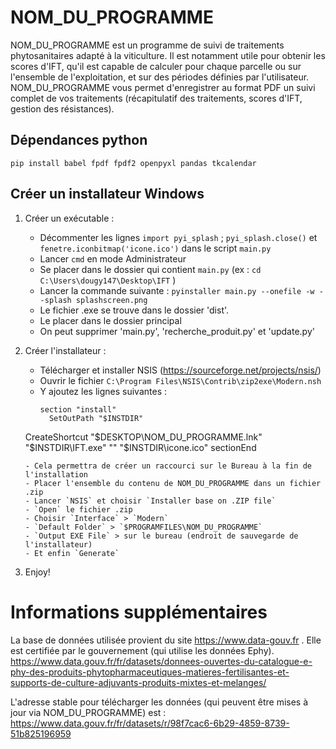 # NOM_DU_PROGRAMME

NOM_DU_PROGRAMME est un programme de suivi de traitements phytosanitaires adapté à la viticulture.
Il est notamment utile pour obtenir les scores d'IFT, qu'il est capable de calculer pour chaque parcelle ou sur l'ensemble de l'exploitation, et sur des périodes définies par l'utilisateur.
NOM_DU_PROGRAMME vous permet d'enregistrer au format PDF un suivi complet de vos traitements (récapitulatif des traitements, scores d'IFT, gestion des résistances).


## Dépendances python

`pip install babel fpdf fpdf2 openpyxl pandas tkcalendar`


## Créer un installateur Windows

1) Créer un exécutable :
    - Décommenter les lignes `import pyi_splash` ; `pyi_splash.close()` et `fenetre.iconbitmap('icone.ico')` dans le script `main.py`
    - Lancer `cmd` en mode Administrateur
    - Se placer dans le dossier qui contient `main.py` (ex : `cd C:\Users\dougy147\Desktop\IFT` )
    - Lancer la commande suivante : `pyinstaller main.py --onefile -w --splash splashscreen.png`
    - Le fichier .exe se trouve dans le dossier 'dist'.
    - Le placer dans le dossier principal
    - On peut supprimer 'main.py', 'recherche_produit.py' et 'update.py'

2) Créer l'installateur :
    - Télécharger et installer NSIS (https://sourceforge.net/projects/nsis/)
    - Ouvrir le fichier `C:\Program Files\NSIS\Contrib\zip2exe\Modern.nsh`
    - Y ajoutez les lignes suivantes :
      ```
      section "install"
      	SetOutPath "$INSTDIR"
	CreateShortcut "$DESKTOP\NOM_DU_PROGRAMME.lnk" "$INSTDIR\IFT.exe" "" "$INSTDIR\icone.ico"
      sectionEnd
      ```
    - Cela permettra de créer un raccourci sur le Bureau à la fin de l'installation
    - Placer l'ensemble du contenu de NOM_DU_PROGRAMME dans un fichier .zip
    - Lancer `NSIS` et choisir `Installer base on .ZIP file`
    - `Open` le fichier .zip
    - Choisir `Interface` > `Modern`
    - `Default Folder` > `$PROGRAMFILES\NOM_DU_PROGRAMME`
    - `Output EXE File` > sur le bureau (endroit de sauvegarde de l'installateur)
    - Et enfin `Generate`

3) Enjoy!



# Informations supplémentaires

La base de données utilisée provient du site https://www.data-gouv.fr .
Elle est certifiée par le gouvernement (qui utilise les données Ephy).
https://www.data.gouv.fr/fr/datasets/donnees-ouvertes-du-catalogue-e-phy-des-produits-phytopharmaceutiques-matieres-fertilisantes-et-supports-de-culture-adjuvants-produits-mixtes-et-melanges/

L'adresse stable pour télécharger les données (qui peuvent être mises à jour via NOM_DU_PROGRAMME) est :
https://www.data.gouv.fr/fr/datasets/r/98f7cac6-6b29-4859-8739-51b825196959

